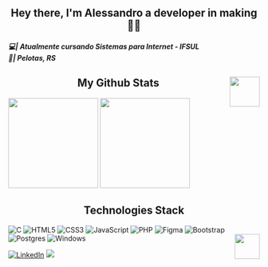 <!-- ****************************************** BIO ******************************************** -->
<h2 align="center">Hey there, I'm Alessandro a developer in making👋🏼</h2>

<h5>
  💻| Atualmente cursando Sistemas para Internet - IFSUL <br>
  📍| Pelotas, RS <br>
</h5>

<!-- ****************************************** STATS ******************************************** -->
<h2 align="center"> My Github Stats<img align="right" src="https://thumbs.gfycat.com/GrouchyElegantAlbacoretuna-max-1mb.gif" width="60"></h2>
  
<img height="180em" src="https://github-readme-stats.vercel.app/api?username=alessandrolemons&show_icons=true&theme=radical&include_all_commits=true&count_private=true"/>
  <img height="180em" src="https://github-readme-stats.vercel.app/api/top-langs?username=alessandrolemons&layout=compact&show_icons=true&theme=radical"/>

  
<!-- ****************************************** TOOLS ******************************************** -->
<h2 align="center">Technologies Stack</h2>
 
![C](https://img.shields.io/badge/c-%2300599C.svg?style=for-the-badge&logo=c&logoColor=white)
![HTML5](https://img.shields.io/badge/html5-%23E34F26.svg?style=for-the-badge&logo=html5&logoColor=white)
![CSS3](https://img.shields.io/badge/css3-%231572B6.svg?style=for-the-badge&logo=css3&logoColor=white)
![JavaScript](https://img.shields.io/badge/javascript-%23323330.svg?style=for-the-badge&logo=javascript&logoColor=%23F7DF1E)
![PHP](https://img.shields.io/badge/php-%23777BB4.svg?style=for-the-badge&logo=php&logoColor=white)
![Figma](https://img.shields.io/badge/figma-%23F24E1E.svg?style=for-the-badge&logo=figma&logoColor=white)
![Bootstrap](https://img.shields.io/badge/bootstrap-%23563D7C.svg?style=for-the-badge&logo=bootstrap&logoColor=white)
![Postgres](https://img.shields.io/badge/postgres-%23316192.svg?style=for-the-badge&logo=postgresql&logoColor=white)
![Windows](https://img.shields.io/badge/Windows-0078D6?style=for-the-badge&logo=windows&logoColor=white)
<img align="right" width="50" src="https://media3.giphy.com/media/wvQIqJyNBOCjK/giphy.gif"/>

<!-- <div style="display: inline_block">
  <img align="center" alt="HTML" height="30" width="40" src="https://cdn.jsdelivr.net/gh/devicons/devicon/icons/html5/html5-original.svg" />
  <img align="center" alt="CSS" height="30" width="40" src="https://cdn.jsdelivr.net/gh/devicons/devicon/icons/css3/css3-original.svg" />
  <img align="center" alt="JS" height="30" width="40" src="https://cdn.jsdelivr.net/gh/devicons/devicon/icons/javascript/javascript-plain.svg" />
  <img align="center" alt="C" height="30" width="40" src="https://cdn.jsdelivr.net/gh/devicons/devicon/icons/c/c-original.svg" />
  <img align="center" alt="PHP" height="30" width="40" src="https://cdn.jsdelivr.net/gh/devicons/devicon/icons/php/php-original.svg" />
  
  <img align="right" alt="gif" height="145" width="145" src="https://cdn.discordapp.com/attachments/557373051705229326/888810076813525002/Webp.net-gifmaker.gif">
</div> -->

<div>
  <a href="https://www.linkedin.com/in/alessandro-lemons-8b6190151/" target="_blank"> <img src="https://img.shields.io/badge/LinkedIn-0077B5?style=for-the-badge&logo=linkedin&logoColor=white" title="LinkedIn" /></a>
  <a href = "mailto:alessandro.lemons@gmail.com" target="_blank"><img src="https://img.shields.io/badge/-Gmail-%23333?style=for-the-badge&logo=gmail&logoColor=white" target="_blank"></a>
 </div>
